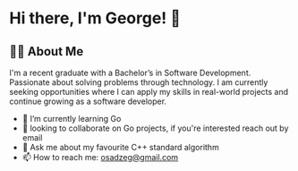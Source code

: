 
# Hi there, I'm George! 👋

## 👨‍💻 About Me

I'm a recent graduate with a Bachelor’s in Software Development. Passionate about solving problems through technology. I am currently seeking opportunities where I can apply my skills in real-world projects and continue growing as a software developer.

- 🌱 I’m currently learning Go
- 👥 looking to collaborate on Go projects, if you're interested reach out by email
- 💬 Ask me about my favourite C++ standard algorithm
- 📫 How to reach me: osadzeg@gmail.com
